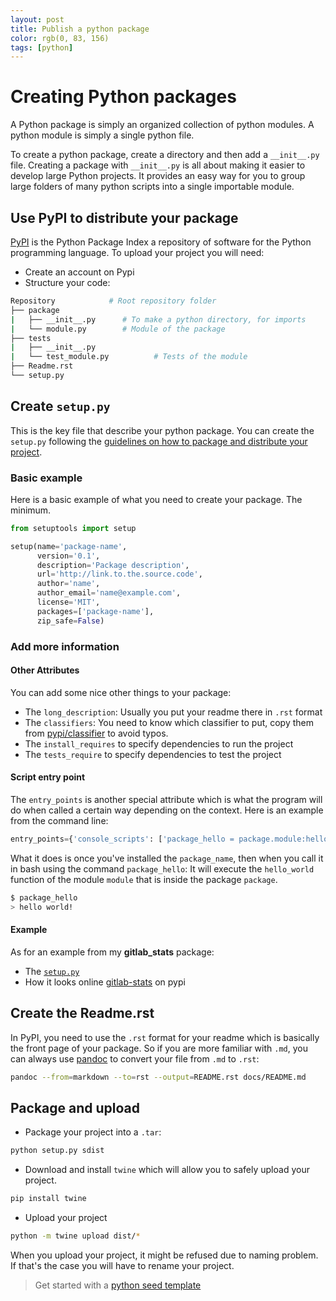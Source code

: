 ```yaml
---
layout: post
title: Publish a python package
color: rgb(0, 83, 156)
tags: [python]
---
```


# Creating Python packages

A Python package is simply an organized collection of python modules. A python module is simply a single python file.

To create a python package, create a directory and then add a `__init__.py` file. 
Creating a package with `__init__.py` is all about making it easier to develop large Python projects. 
It provides an easy way for you to group large folders of many python scripts into a single importable module.


## Use PyPI to distribute your package

[PyPI](https://pypi.org/) is the Python Package Index a repository of software for the Python programming language. 
To upload your project you will need:

- Create an account on Pypi
- Structure your code:
    
```bash
Repository            # Root repository folder
├── package
|   ├── __init__.py	     # To make a python directory, for imports                           
|   └── module.py	     # Module of the package	  
├── tests
|   ├── __init__.py	     
|   └── test_module.py          # Tests of the module
├── Readme.rst
└── setup.py
```

## Create `setup.py`

This is the key file that describe your python package.
You can create the `setup.py` following the [guidelines on how to package and distribute your project](https://packaging.python.org/tutorials/distributing-packages/).


### Basic example

Here is a basic example of what you need to create your package. The minimum.

```python
from setuptools import setup

setup(name='package-name',
      version='0.1',
      description='Package description',
      url='http://link.to.the.source.code',
      author='name',
      author_email='name@example.com',
      license='MIT',
      packages=['package-name'],
      zip_safe=False)
```

### Add more information

#### Other Attributes
You can add some nice other things to your package:
  
  - The `long_description`: Usually you put your readme there in `.rst` format
  - The `classifiers`: You need to know which classifier to put, copy them from [pypi/classifier](https://pypi.org/classifiers/) to avoid typos.
  - The `install_requires` to specify dependencies to run the project
  - The `tests_require` to specify dependencies to test the project
 
#### Script entry point

The `entry_points` is another special attribute which is what the program will do when called a certain way depending on the context.
Here is an example from the command line:

```python
entry_points={'console_scripts': ['package_hello = package.module:hello_world']}
```

What it does is once you've installed the `package_name`, then when you call it in bash using the command `package_hello`:
It will execute the `hello_world` function of the module `module` that is inside the package `package`.

```bash
$ package_hello
> hello world!
```

#### Example
As for an example from my **gitlab_stats** package:

  - The [`setup.py`](https://github.com/sylhare/gitlab_stats/blob/master/setup.py)
  - How it looks online [gitlab-stats](https://pypi.org/project/gitlab-stats/) on pypi

## Create the Readme.rst

In PyPI, you need to use the `.rst` format for your readme which is basically the front page of your package.
So if you are more familiar with `.md`, you can always use [pandoc](https://pandoc.org/) to convert your file from `.md` to `.rst`:

```bash
pandoc --from=markdown --to=rst --output=README.rst docs/README.md
```

## Package and upload

- Package your project into a `.tar`:

```bash
python setup.py sdist
```
    
- Download and install `twine` which will allow you to safely upload your project.

```bash
pip install twine
```
    
- Upload your project

```bash
python -m twine upload dist/*
```

When you upload your project, it might be refused due to naming problem. If that's the case you will have to rename your project.

> Get started with a [python seed template](https://github.com/sylhare/pyhon-seed)
